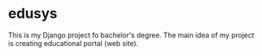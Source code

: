 # edusys
This is my Django project fo bachelor's degree. The main idea of my project is creating educational portal (web site).
